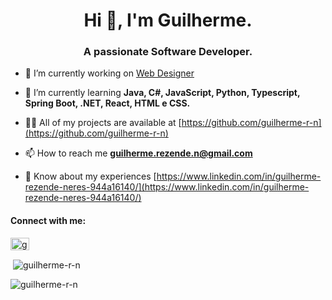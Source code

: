 <h1 align="center">Hi 👋, I'm Guilherme.</h1>
<h3 align="center">A passionate Software Developer.</h3>

- 🔭 I’m currently working on [Web Designer](https://encantolarenxovais.com.br/)

- 🌱 I’m currently learning **Java, C#, JavaScript, Python, Typescript, Spring Boot, .NET, React, HTML e CSS.**

- 👨‍💻 All of my projects are available at [https://github.com/guilherme-r-n](https://github.com/guilherme-r-n)

- 📫 How to reach me **guilherme.rezende.n@gmail.com**

- 📄 Know about my experiences [https://www.linkedin.com/in/guilherme-rezende-neres-944a16140/](https://www.linkedin.com/in/guilherme-rezende-neres-944a16140/)

<h4 align="left">Connect with me:</h4>
<p align="left">
<a href="https://www.linkedin.com/in/guilherme-rezende-neres-944a16140/" target="blank"><img align="center" src="https://raw.githubusercontent.com/rahuldkjain/github-profile-readme-generator/master/src/images/icons/Social/linked-in-alt.svg" alt="guilhermerezendeneres" height="20" width="30" /></a>
</p>


<p>&nbsp;<img align="center" src="https://github-readme-stats.vercel.app/api?username=guilherme-r-n&show_icons=true&theme=dark&locale=en" alt="guilherme-r-n" /></p>

<p><img align="left" src="https://github-readme-stats.vercel.app/api/top-langs?username=guilherme-r-n&show_icons=true&theme=dark&locale=en&layout=compact" alt="guilherme-r-n" /></p>
